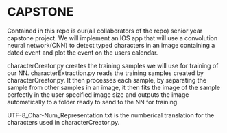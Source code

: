 # CAPSTONE
Contained in this repo is our(all collaborators of the repo) senior year capstone project. We will implement an IOS app that will use a convolution neural network(CNN) to detect typed characters in an image containing a dated event and plot the event on the users calendar. 

characterCreator.py creates the training samples we will use for training of our NN.
characterExtraction.py reads the training samples created by characterCreator.py. It then processes each sample, by separating the sample from other samples in an image, it then fits the image of the sample perfectly in the user specified image size and outputs the image automatically to a folder ready to send to the NN for training.

UTF-8_Char-Num_Representation.txt is the numberical translation for the characters used in characterCreator.py.
